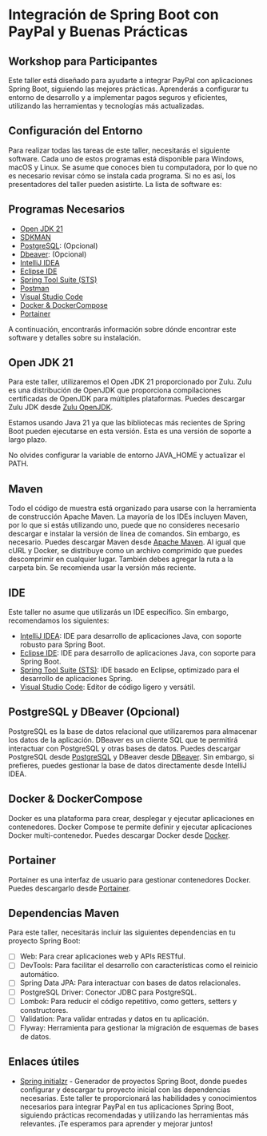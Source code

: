 # Integración de Spring Boot con PayPal y Buenas Prácticas
## Workshop para Participantes

Este taller está diseñado para ayudarte a integrar PayPal con aplicaciones Spring Boot, siguiendo las mejores prácticas. Aprenderás a configurar tu entorno de desarrollo y a implementar pagos seguros y eficientes, utilizando las herramientas y tecnologías más actualizadas.

## Configuración del Entorno
Para realizar todas las tareas de este taller, necesitarás el siguiente software. Cada uno de estos programas está disponible para Windows, macOS y Linux. Se asume que conoces bien tu computadora, por lo que no es necesario revisar cómo se instala cada programa. Si no es así, los presentadores del taller pueden asistirte. La lista de software es:

## Programas Necesarios
* [Open JDK 21](https://www.azul.com/downloads/?version=java-21-lts&package=jdk#zulu)
* [SDKMAN](https://sdkman.io/)
* [PostgreSQL](https://www.postgresql.org/download/): (Opcional)
* [Dbeaver](https://dbeaver.io/download/): (Opcional)
* [IntelliJ IDEA](https://www.jetbrains.com/es-es/idea/download/)
* [Eclipse IDE](https://www.eclipse.org/downloads/)
* [Spring Tool Suite (STS)](https://spring.io/tools)
* [Postman](https://www.postman.com/downloads/)
* [Visual Studio Code](https://code.visualstudio.com/)
* [Docker & DockerCompose](https://docs.docker.com/engine/install/)
* [Portainer](https://docs.portainer.io/start/install/server/docker)

A continuación, encontrarás información sobre dónde encontrar este software y detalles sobre su instalación.

## Open JDK 21
Para este taller, utilizaremos el Open JDK 21 proporcionado por Zulu. Zulu es una distribución de OpenJDK que proporciona compilaciones certificadas de OpenJDK para múltiples plataformas. Puedes descargar Zulu JDK desde [Zulu OpenJDK](https://www.azul.com/downloads/?version=java-21-lts&package=jdk#zulu).

Estamos usando Java 21 ya que las bibliotecas más recientes de Spring Boot pueden ejecutarse en esta versión. Esta es una versión de soporte a largo plazo.

No olvides configurar la variable de entorno JAVA_HOME y actualizar el PATH.

## Maven
Todo el código de muestra está organizado para usarse con la herramienta de construcción Apache Maven. La mayoría de los IDEs incluyen Maven, por lo que si estás utilizando uno, puede que no consideres necesario descargar e instalar la versión de línea de comandos. Sin embargo, es necesario. Puedes descargar Maven desde [Apache Maven](https://maven.apache.org/download.cgi). Al igual que cURL y Docker, se distribuye como un archivo comprimido que puedes descomprimir en cualquier lugar. También debes agregar la ruta a la carpeta bin. Se recomienda usar la versión más reciente.

## IDE
Este taller no asume que utilizarás un IDE específico. Sin embargo, recomendamos los siguientes:

* [IntelliJ IDEA](https://www.jetbrains.com/es-es/idea/download/): IDE para desarrollo de aplicaciones Java, con soporte robusto para Spring Boot.
* [Eclipse IDE](https://www.eclipse.org/downloads/): IDE para desarrollo de aplicaciones Java, con soporte para Spring Boot.
* [Spring Tool Suite (STS)](https://spring.io/tools): IDE basado en Eclipse, optimizado para el desarrollo de aplicaciones Spring.
* [Visual Studio Code](https://code.visualstudio.com/): Editor de código ligero y versátil.

## PostgreSQL y DBeaver (Opcional) 
PostgreSQL es la base de datos relacional que utilizaremos para almacenar los datos de la aplicación. DBeaver es un cliente SQL que te permitirá interactuar con PostgreSQL y otras bases de datos. Puedes descargar PostgreSQL desde [PostgreSQL](https://www.postgresql.org/download/) y DBeaver desde [DBeaver](https://dbeaver.io/download/). Sin embargo, si prefieres, puedes gestionar la base de datos directamente desde IntelliJ IDEA.

## Docker & DockerCompose
Docker es una plataforma para crear, desplegar y ejecutar aplicaciones en contenedores. Docker Compose te permite definir y ejecutar aplicaciones Docker multi-contenedor. Puedes descargar Docker desde [Docker](https://docs.docker.com/engine/install/).

## Portainer
Portainer es una interfaz de usuario para gestionar contenedores Docker. Puedes descargarlo desde [Portainer](https://www.portainer.io/).

## Dependencias Maven
Para este taller, necesitarás incluir las siguientes dependencias en tu proyecto Spring Boot:

* [ ] Web: Para crear aplicaciones web y APIs RESTful.
* [ ] DevTools: Para facilitar el desarrollo con características como el reinicio automático.
* [ ] Spring Data JPA: Para interactuar con bases de datos relacionales.
* [ ] PostgreSQL Driver: Conector JDBC para PostgreSQL.
* [ ] Lombok: Para reducir el código repetitivo, como getters, setters y constructores.
* [ ] Validation: Para validar entradas y datos en tu aplicación.
* [ ] Flyway: Herramienta para gestionar la migración de esquemas de bases de datos.

## Enlaces útiles
* [Spring initialzr](https://start.spring.io/) - Generador de proyectos Spring Boot, donde puedes configurar y descargar tu proyecto inicial con las dependencias necesarias.
Este taller te proporcionará las habilidades y conocimientos necesarios para integrar PayPal en tus aplicaciones Spring Boot, siguiendo prácticas recomendadas y utilizando las herramientas más relevantes. ¡Te esperamos para aprender y mejorar juntos!

